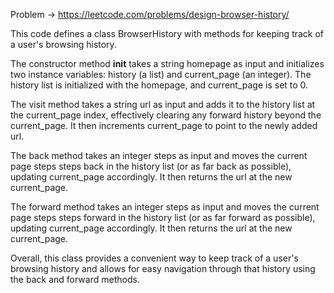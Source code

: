 Problem -> <https://leetcode.com/problems/design-browser-history/>

This code defines a class BrowserHistory with methods for keeping track of a user's browsing history.

The constructor method __init__ takes a string homepage as input and initializes two instance variables: history (a list) and current_page (an integer). The history list is initialized with the homepage, and current_page is set to 0.

The visit method takes a string url as input and adds it to the history list at the current_page index, effectively clearing any forward history beyond the current_page. It then increments current_page to point to the newly added url.

The back method takes an integer steps as input and moves the current page steps steps back in the history list (or as far back as possible), updating current_page accordingly. It then returns the url at the new current_page.

The forward method takes an integer steps as input and moves the current page steps steps forward in the history list (or as far forward as possible), updating current_page accordingly. It then returns the url at the new current_page.

Overall, this class provides a convenient way to keep track of a user's browsing history and allows for easy navigation through that history using the back and forward methods.
